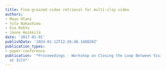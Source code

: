 ```yaml
---
title: Fine-grained video retrieval for multi-clip video
authors:
- Mayu Otani
- Yuta Nakashima
- Esa Rahtu
- Janne Heikkilä
date: '2017-01-01'
publishDate: '2024-01-12T12:26:48.140820Z'
publication_types:
- paper-conference
publication: '*Proceeedings - Workshop on Closing the Loop Between Vision and Language
  at ICCV*'
---
```

